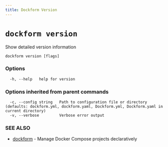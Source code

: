 ```yaml
---
title: Dockform Version
---
```


# `dockform version`

Show detailed version information

```
dockform version [flags]
```

### Options

```
  -h, --help   help for version
```

### Options inherited from parent commands

```
  -c, --config string   Path to configuration file or directory (defaults: dockform.yml, dockform.yaml, Dockform.yml, Dockform.yaml in current directory)
  -v, --verbose         Verbose error output
```

### SEE ALSO

* [dockform](/cli/dockform)	 - Manage Docker Compose projects declaratively

